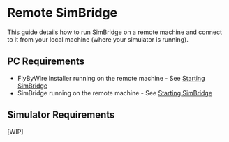 # Remote SimBridge

This guide details how to run SimBridge on a remote machine and connect to it from your local machine (where your simulator is running).

## PC Requirements

- FlyByWire Installer running on the remote machine - See [Starting SimBridge](../install-configure/start-simbridge.md)
- SimBridge running on the remote machine - See [Starting SimBridge](../install-configure/start-simbridge.md)

## Simulator Requirements

[WIP]